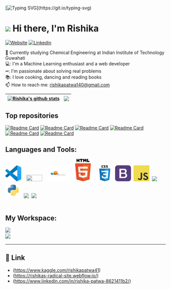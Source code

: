 [![Typing SVG](https://readme-typing-svg.herokuapp.com?font=Courier+new&color=%23808080&size=40&width=800&duration=6969&lines=Welcome+to+my+profile!)](https://git.io/typing-svg)
# <img src="https://raw.githubusercontent.com/iampavangandhi/iampavangandhi/master/gifs/Hi.gif" width="30px"> Hi there, I'm Rishika

[![Website](https://img.shields.io/badge/rishika.io-grey?style=for-the-badge&url=https%3A%2F%2Fkevinfeng.ga)](https://rishikas-radical-site.webflow.io/)
[![Linkedin](https://img.shields.io/badge/LinkedIn-blue?style=for-the-badge&logo=linkedin&labelColor=blue&link=https://www.linkedin.com/in/kevin-feng-87a174202/)](https://www.linkedin.com/in/rishika-patwa-8621411b2/)

:school: Currently studying Chemical Engineering at Indian Institute of Technology Guwahati</br>
💻: I'm a Machine Learning enthusiast and a web developer</br>
➖: I'm passionate about solving real problems</br>
📚: I love cooking, dancing and reading books</br>
:mailbox: How to reach me: <a href="rishikapatwa140@gmail.com">rishikapatwa140@gmail.com</a>

| <a href="https://github.com/anuraghazra/github-readme-stats"><img align="center" src="https://github-readme-stats.vercel.app/api?username=Rishika-041&theme=github_dark&hide=contribs,issues&show_icons=true&hide_border=true" alt="Rishika's github stats" /></a> | <a href="https://github.com/anuraghazra/github-readme-stats"><img align="center" src="https://github-readme-stats.vercel.app/api/top-langs/?username=Rishika-041&theme=github_dark&layout=compact&hide_border=true" /></a> |
| ------------- | ------------- |

## Top repositories
[![Readme Card](https://github-readme-stats.vercel.app/api/pin/?username=Rishika-041&repo=Interview-Tracker&theme=github_dark)](https://github.com/Rishika-041/Interview-Tracker)
[![Readme Card](https://github-readme-stats.vercel.app/api/pin/?username=Rishika-041&repo=Employee-Attrition&theme=github_dark)](https://github.com/Rishika-041/Employee-Attrition)
[![Readme Card](https://github-readme-stats.vercel.app/api/pin/?username=Rishika-041&repo=Twitter-Sentiment-Analysis&theme=github_dark)](https://github.com/Rishika-041/Twitter-Sentiment-Analysis)
[![Readme Card](https://github-readme-stats.vercel.app/api/pin/?username=Rishika-041&repo=To-Do-app&theme=github_dark)](https://github.com/Rishika-041/To-Do-app)
[![Readme Card](https://github-readme-stats.vercel.app/api/pin/?username=Rishika-041&repo=Viz.it&theme=github_dark)](https://github.com/Rishika-041/Viz.it)
[![Readme Card](https://github-readme-stats.vercel.app/api/pin/?username=Rishika-041&repo=get_started_complete&theme=github_dark)](https://github.com/Rishika-041/get_started_complete)


## Languages and Tools:
<div>
  <img width=50px src="https://raw.githubusercontent.com/github/explore/80688e429a7d4ef2fca1e82350fe8e3517d3494d/topics/visual-studio-code/visual-studio-code.png">&nbsp;&nbsp;&nbsp;
  <img height=20px width=50px src="https://github.com/torch/torch.github.io/blob/master/static/torch-logo.png">&nbsp;&nbsp;&nbsp;
  <img height=50px width=70px src="https://github.com/scikit-learn/scikit-learn/blob/main/doc/logos/scikit-learn-logo.svg">&nbsp;
  <img width=70px src="https://raw.githubusercontent.com/github/explore/80688e429a7d4ef2fca1e82350fe8e3517d3494d/topics/html/html.png">&nbsp;
  <img width=50px src="https://raw.githubusercontent.com/github/explore/80688e429a7d4ef2fca1e82350fe8e3517d3494d/topics/css/css.png">&nbsp;
  <img width=50px src="https://raw.githubusercontent.com/github/explore/80688e429a7d4ef2fca1e82350fe8e3517d3494d/topics/bootstrap/bootstrap.png">&nbsp;
  <img width=50px src="https://raw.githubusercontent.com/github/explore/80688e429a7d4ef2fca1e82350fe8e3517d3494d/topics/javascript/javascript.png">&nbsp;
  <img width=50px src="https://seeklogo.com/images/N/nodejs-logo-FBE122E377-seeklogo.com.png">&nbsp;
  <img width=50px src="https://raw.githubusercontent.com/github/explore/80688e429a7d4ef2fca1e82350fe8e3517d3494d/topics/python/python.png">&nbsp;
  <img width=50px src="https://user-images.githubusercontent.com/75982871/156886595-b0276641-f89b-4547-9c55-c1d9b38ce493.png">&nbsp;
  <img width=50px src="https://user-images.githubusercontent.com/75982871/156886515-27eb4bcc-607e-4a37-acb8-5a872e3bb16e.png">&nbsp;
</div>

</br>

## My Workspace:
<img height=40 src="https://user-images.githubusercontent.com/75982871/156886732-cb20a3da-ed51-4b81-b5aa-ec4b0ae932b0.png"></br>
<img height=40 src="https://img.shields.io/badge/windows-%230078D6.svg?&style=for-the-badge&logo=windows&logoColor=white"></br>

---

## 📕 Link
<!-- kaggle:START -->
- (https://www.kaggle.com/rishikapatwa41)
- (https://rishikas-radical-site.webflow.io/)
- (https://www.linkedin.com/in/rishika-patwa-8621411b2/)
<!-- kaggle:END -->
